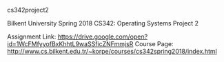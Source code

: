 cs342project2

Bilkent University Spring 2018 CS342: Operating Systems Project 2

Assignment Link: https://drive.google.com/open?id=1WcFMfyyofBxKhhtL9waSSficZNFmmjsR
Course Page: http://www.cs.bilkent.edu.tr/~korpe/courses/cs342spring2018/index.html
